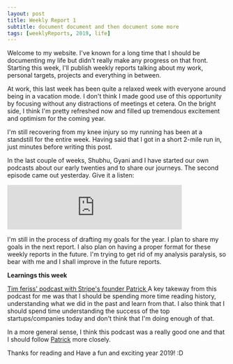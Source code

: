 ```yaml
---
layout: post
title: Weekly Report 1
subtitle: document document and then document some more
tags: [weeklyReports, 2019, life]
---
```


Welcome to my website. I've known for a long time
that I should be documenting my life but didn't really make any
progress on that front.
Starting this week, I'll publish weekly reports talking about my
work, personal targets, projects and everything in between.

At work, this last week has been quite a relaxed week with everyone around
being in a vacation mode. I don't think I made good use of this 
opportunity by focusing without any distractions of meetings et
cetera. On the bright side, I think I'm pretty refreshed now and
filled up tremendous excitement and optimism for the coming year.

I'm still recovering from my knee injury so my running has been at
a standstill for the entire week. Having said that I got in a short
2-mile run in, just minutes before writing this post.

In the last couple of weeks, Shubhu, Gyani and I have started our
own podcasts about our early twenties and to share our journeys.
The second episode came out yesterday. Give it a listen:

<iframe src="https://anchor.fm/earlytwenties/embed" height="102px" width="400px" frameborder="0" scrolling="no"></iframe>

I'm still in the process of drafting my goals for the year. I plan 
to share my goals in the next report. I also plan on having a proper
format for these weekly reports in the future.
I'm trying to get rid of my analysis paralysis, so bear with me
and I shall improve in the future reports.

**Learnings this week**

[Tim feriss' podcast with Stripe's founder Patrick ](https://tim.blog/2018/12/20/patrick-collison/)
A key takeway from this podcast for me was that I should be spending more
time reading history, understanding what we did in the past and learn
from that. I also think that I should spend time understanding the 
success of the top startups/companies today and don't think that
I'm doing enough of that.

In a more general sense, I think this podcast was a really good one and
that I should follow [Patrick](https://patrickcollison.com/) more
closely. 

Thanks for reading and Have a fun and exciting year 2019! :D

